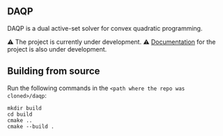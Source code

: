 ## DAQP 
DAQP is a dual active-set solver for convex quadratic programming. 

:warning: The project is currently under development.
:warning: [Documentation](/) for the project is also under development. 

## Building from source 
Run the following commands in the `<path where the repo was cloned>/daqp`:
```
mkdir build
cd build 
cmake ..
cmake --build .
```

